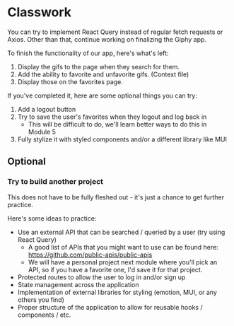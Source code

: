 # Classwork

You can try to implement React Query instead of regular fetch requests or Axios. Other than that, continue working on finalizing the Giphy app.

To finish the functionality of our app, here's what's left:

1. Display the gifs to the page when they search for them.
2. Add the ability to favorite and unfavorite gifs. (Context file)
3. Display those on the favorites page.

If you've completed it, here are some optional things you can try:

1. Add a logout button
2. Try to save the user's favorites when they logout and log back in
    - This will be difficult to do, we'll learn better ways to do this in Module 5
3. Fully stylize it with styled components and/or a different library like MUI

## Optional
### Try to build another project

This does not have to be fully fleshed out - it's just a chance to get further practice.

Here's some ideas to practice:

- Use an external API that can be searched / queried by a user (try using React Query)
  - A good list of APIs that you might want to use can be found here: https://github.com/public-apis/public-apis
  - We will have a personal project next module where you'll pick an API, so if you have a favorite one, I'd save it for that project.
- Protected routes to allow the user to log in and/or sign up
- State management across the application
- Implementation of external libraries for styling (emotion, MUI, or any others you find)
- Proper structure of the application to allow for reusable hooks / components / etc.
